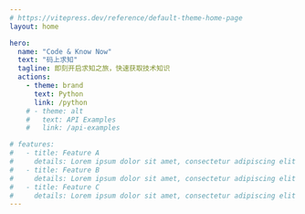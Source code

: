 ```yaml
---
# https://vitepress.dev/reference/default-theme-home-page
layout: home

hero:
  name: "Code & Know Now"
  text: "码上求知"
  tagline: 即刻开启求知之旅，快速获取技术知识
  actions:
    - theme: brand
      text: Python
      link: /python
    # - theme: alt
    #   text: API Examples
    #   link: /api-examples

# features:
#   - title: Feature A
#     details: Lorem ipsum dolor sit amet, consectetur adipiscing elit
#   - title: Feature B
#     details: Lorem ipsum dolor sit amet, consectetur adipiscing elit
#   - title: Feature C
#     details: Lorem ipsum dolor sit amet, consectetur adipiscing elit
---
```


